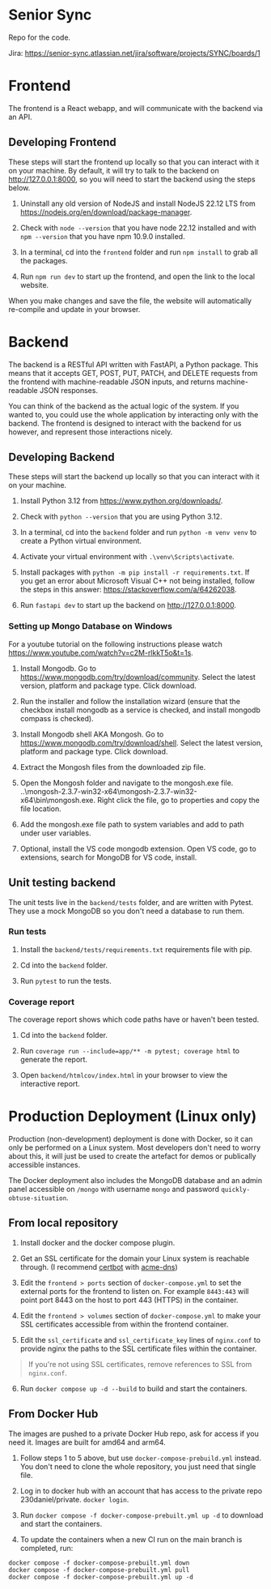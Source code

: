 # Senior Sync

Repo for the code.

Jira: https://senior-sync.atlassian.net/jira/software/projects/SYNC/boards/1


# Frontend

The frontend is a React webapp, and will communicate with the backend via an API.

## Developing Frontend

These steps will start the frontend up locally so that you can interact with it on your machine. By default, it will try to talk to the backend on http://127.0.0.1:8000, so you will need to start the backend using the steps below.

1. Uninstall any old version of NodeJS and install NodeJS 22.12 LTS from https://nodejs.org/en/download/package-manager.
 
2. Check with `node --version` that you have node 22.12 installed and with `npm --version` that you have npm 10.9.0 installed.

3. In a terminal, cd into the `frontend` folder and run `npm install` to grab all the packages.

4. Run `npm run dev` to start up the frontend, and open the link to the local website.

When you make changes and save the file, the website will automatically re-compile and update in your browser.


# Backend

The backend is a RESTful API written with FastAPI, a Python package.
This means that it accepts GET, POST, PUT, PATCH, and DELETE requests from the frontend with machine-readable JSON inputs, and returns machine-readable JSON responses.

You can think of the backend as the actual logic of the system. If you wanted to, you could use the whole application by interacting only with the backend. The frontend is designed to interact with the backend for us however, and represent those interactions nicely.

## Developing Backend

These steps will start the backend up locally so that you can interact with it on your machine.

1. Install Python 3.12 from https://www.python.org/downloads/.

2. Check with `python --version` that you are using Python 3.12.

3. In a terminal, cd into the `backend` folder and run `python -m venv venv` to create a Python virtual environment.

4. Activate your virtual environment with `.\venv\Scripts\activate`.

5. Install packages with `python -m pip install -r requirements.txt`. If you get an error about Microsoft Visual C++ not being installed, follow the steps in this answer: https://stackoverflow.com/a/64262038.

6. Run `fastapi dev` to start up the backend on http://127.0.0.1:8000.

### Setting up Mongo Database on Windows

For a youtube tutorial on the following instructions please watch https://www.youtube.com/watch?v=c2M-rlkkT5o&t=1s.

1. Install Mongodb. Go to https://www.mongodb.com/try/download/community. Select the latest version, platform and package type. Click download.

2. Run the installer and follow the installation wizard (ensure that the checkbox install mongodb as a service is checked, and install mongodb compass is checked).

3. Install Mongodb shell AKA Mongosh. Go to https://www.mongodb.com/try/download/shell. Select the latest version, platform and package type. Click download.

4. Extract the Mongosh files from the downloaded zip file.

5. Open the Mongosh folder and navigate to the mongosh.exe file. ..\mongosh-2.3.7-win32-x64\mongosh-2.3.7-win32-x64\bin\mongosh.exe. Right click the file, go to properties and copy the file location.

6. Add the mongosh.exe file path to system variables and add to path under user variables.

7. Optional, install the VS code mongodb extension. Open VS code, go to extensions, search for MongoDB for VS code, install.


## Unit testing backend

The unit tests live in the `backend/tests` folder, and are written with Pytest. They use a mock MongoDB so you don't need a database to run them.

### Run tests

1. Install the `backend/tests/requirements.txt` requirements file with pip.

2. Cd into the `backend` folder.

3. Run `pytest` to run the tests.

### Coverage report

The coverage report shows which code paths have or haven't been tested.

1. Cd into the `backend` folder.

2. Run `coverage run --include=app/** -m pytest; coverage html` to generate the report.

3. Open `backend/htmlcov/index.html` in your browser to view the interactive report.

# Production Deployment (Linux only)

Production (non-development) deployment is done with Docker, so it can only be performed on a Linux system. Most developers don't need to worry about this, it will just be used to create the artefact for demos or publically accessible instances.

The Docker deployment also includes the MongoDB database and an admin panel accessible on `/mongo` with username `mongo` and password `quickly-obtuse-situation`.

## From local repository

1. Install docker and the docker compose plugin.

2. Get an SSL certificate for the domain your Linux system is reachable through. (I recommend [certbot](https://certbot.eff.org/instructions?ws=other&os=pip) with [acme-dns](https://github.com/acme-dns/acme-dns-client))

3. Edit the `frontend > ports` section of `docker-compose.yml` to set the external ports for the frontend to listen on. For example `8443:443` will point port 8443 on the host to port 443 (HTTPS) in the container.

4. Edit the `frontend > volumes` section of `docker-compose.yml` to make your SSL certificates accessible from within the frontend container.

5. Edit the `ssl_certificate` and `ssl_certificate_key` lines of `nginx.conf` to provide nginx the paths to the SSL certificate files within the container.

> If you're not using SSL certificates, remove references to SSL from `nginx.conf`.

6. Run `docker compose up -d --build` to build and start the containers.

## From Docker Hub

The images are pushed to a private Docker Hub repo, ask for access if you need it. Images are built for amd64 and arm64.

1. Follow steps 1 to 5 above, but use `docker-compose-prebuild.yml` instead. You don't need to clone the whole repository, you just need that single file.

2. Log in to docker hub with an account that has access to the private repo 230daniel/private. `docker login`.

3. Run `docker compose -f docker-compose-prebuilt.yml up -d` to download and start the containers.

4. To update the containers when a new CI run on the main branch is completed, run:

```
docker compose -f docker-compose-prebuilt.yml down
docker compose -f docker-compose-prebuilt.yml pull
docker compose -f docker-compose-prebuilt.yml up -d
```
